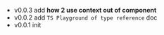 - v0.0.3 add **how 2 use context out of component**
- v0.0.2 add `TS Playground of type reference` doc
- v0.0.1 init